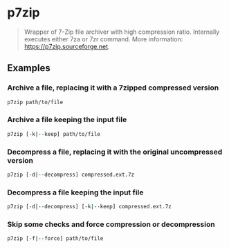 # p7zip

> Wrapper of 7-Zip file archiver with high compression ratio. Internally executes either 7za or 7zr command. More information: <https://p7zip.sourceforge.net>.

## Examples

### Archive a file, replacing it with a 7zipped compressed version

```bash
p7zip path/to/file
```

### Archive a file keeping the input file

```bash
p7zip [-k|--keep] path/to/file
```

### Decompress a file, replacing it with the original uncompressed version

```bash
p7zip [-d|--decompress] compressed.ext.7z
```

### Decompress a file keeping the input file

```bash
p7zip [-d|--decompress] [-k|--keep] compressed.ext.7z
```

### Skip some checks and force compression or decompression

```bash
p7zip [-f|--force] path/to/file
```
